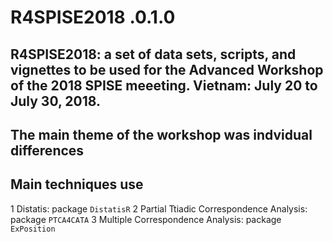 # R4SPISE2018 .0.1.0

## R4SPISE2018: a set of data sets, scripts, and vignettes to be used for the Advanced Workshop of the 2018 SPISE meeeting. Vietnam: July 20 to July 30, 2018. 

## The main theme of the workshop was indvidual differences

## Main techniques use

1 Distatis: package `DistatisR`
2 Partial Ttiadic Correspondence Analysis: package `PTCA4CATA`
3 Multiple Correspondence Analysis: package `ExPosition`
